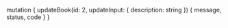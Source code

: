 mutation {
  updateBook(id: 2, updateInput: {
    description: string
  }) { 
   message,
    status,
    code
  }
}